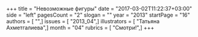 +++
title = "Невозможные фигуры"
date = "2017-03-02T11:22:37+03:00"
side = "left"
pagesCount = "2"
slogan = ""
year = "2013"
startPage = "16"
authors = [ "",]
issues = [ "2013_04",]
illustrators = [ "Татьяна Ахметгалиева",]
month = "04"
rubrics = [ "Смотри!",]
+++
